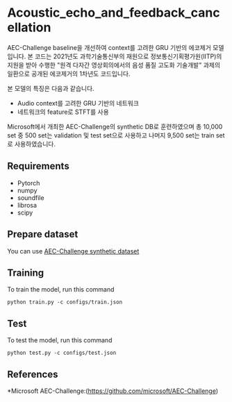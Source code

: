 # Acoustic_echo_and_feedback_cancellation
AEC-Challenge baseline을 개선하여 context를 고려한 GRU 기반의 에코제거 모델입니다. 본 코드는 2021년도 과학기술통신부의 재원으로 정보통신기획평가원(IITP)의 지원을 받아 수행한 "원격 다자간 영상회의에서의 음성 품질 고도화 기술개발" 과제의 일환으로 공개된 에코제거의 1차년도 코드입니다.

본 모델의 특징은 다음과 같습니다.
* Audio context를 고려한 GRU 기반의 네트워크
* 네트워크의 feature로 STFT를 사용

Microsoft에서 개최한 AEC-Challenge의 synthetic DB로 훈련하였으며 총 10,000 set 중 500 set는 validation 및 test set으로 사용하고 나머지 9,500 set는 train set로 사용하였습니다.

## Requirements
* Pytorch
* numpy
* soundfile
* librosa
* scipy

## Prepare dataset
You can use [AEC-Challenge synthetic dataset](https://github.com/microsoft/AEC-Challenge/tree/main/datasets/synthetic)

## Training
To train the model, run this command

    python train.py -c configs/train.json
    
## Test
To test the model, run this command

    python test.py -c configs/test.json
    
## References
*Microsoft AEC-Challenge:(https://github.com/microsoft/AEC-Challenge)
